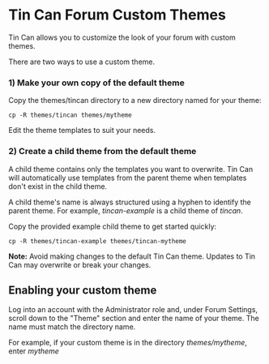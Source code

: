# Tin Can Forum Custom Themes

Tin Can allows you to customize the look of your forum with custom themes.

There are two ways to use a custom theme.

### 1) Make your own copy of the default theme

Copy the themes/tincan directory to a new directory named for your theme:

`cp -R themes/tincan themes/mytheme`

Edit the theme templates to suit your needs.

### 2) Create a child theme from the default theme

A child theme contains only the templates you want to overwrite. Tin Can will
automatically use templates from the parent theme when templates don't exist
in the child theme.

A child theme's name is always structured using a hyphen to identify the parent
theme. For example, *tincan-example* is a child theme of *tincan*.

Copy the provided example child theme to get started quickly:

`cp -R themes/tincan-example themes/tincan-mytheme`

**Note:** Avoid making changes to the default Tin Can theme.
Updates to Tin Can may overwrite or break your changes.

## Enabling your custom theme

Log into an account with the Administrator role and, under Forum Settings,
scroll down to the "Theme" section and enter the name of your theme.
The name must match the directory name.

For example, if your custom theme is in the directory *themes/mytheme*,
enter *mytheme*
